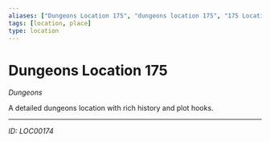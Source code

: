 ```yaml
---
aliases: ["Dungeons Location 175", "dungeons location 175", "175 Location Dungeons"]
tags: [location, place]
type: location
---
```


# Dungeons Location 175

*Dungeons*

A detailed dungeons location with rich history and plot hooks.

---
*ID: LOC00174*